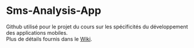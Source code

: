 # Sms-Analysis-App

Github utilisé pour le projet du cours sur les spécificités du développement des applications mobiles. <br>
Plus de détails fournis dans le <a href="https://github.com/dl100463/Sms-Analysis-App/wiki">Wiki</a>.
